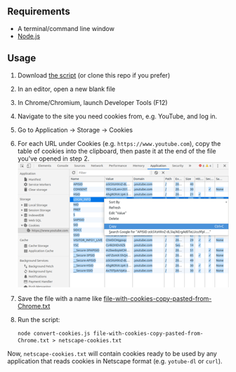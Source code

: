 ## Requirements

* A terminal/command line window
* [Node.js](https://nodejs.org/en/download/)


## Usage

1. Download [the script](https://raw.githubusercontent.com/dandv/convert-chrome-cookies-to-netscape-format/master/convert-cookies.js) (or clone this repo if you prefer)
2. In an editor, open a new blank file
2. In Chrome/Chromium, launch Developer Tools (F12)
3. Navigate to the site you need cookies from, e.g. YouTube, and log in.
4. Go to Application -> Storage -> Cookies
5. For each URL under Cookies (e.g. `https://www.youtube.com`), copy the table of cookies into the clipboard, then paste it at the end of the file you've opened in step 2. ![Chrome cookies](chrome-cookies.png)
6. Save the file with a name like [file-with-cookies-copy-pasted-from-Chrome.txt]()
7. Run the script:

       node convert-cookies.js file-with-cookies-copy-pasted-from-Chrome.txt > netscape-cookies.txt

Now, `netscape-cookies.txt` will contain cookies ready to be used by any application that reads cookies in Netscape format (e.g. `yotube-dl` or `curl`).

